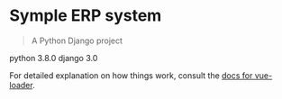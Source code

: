 # Symple ERP system

> A Python Django project

python 3.8.0
django 3.0

For detailed explanation on how things work, consult the [docs for vue-loader](http://vuejs.github.io/vue-loader).
